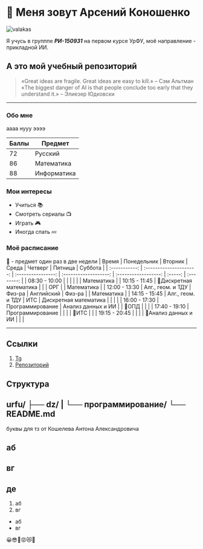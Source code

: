 # 👋 Меня зовут Арсений Коношенко
![valakas](https://i09.fotocdn.net/s217/b3b1d170b210780d/gallery_m/2952067488.jpg)

Я учусь в групппе _**РИ-150931**_ на первом курсе УрФУ, моё направление - прикладной ИИ.
## А это мой учебный репозиторий

> «Great ideas are fragile. Great ideas are easy to kill.» – Сэм Альтман  
> «The biggest danger of AI is that people conclude too early that they understand it.» – Элиезер Юдковски
---
### Обо мне
аааа нууу ээээ

| Баллы | Предмет     |
| ----- | ----------- |
| 72    | Русский     |
| 86    | Математика  |
| 88    | Информатика |


### Мои интересы
- Учиться 📚
- Смотреть сериалы 📺
- Играть 🎮
- Иногда спать 💤


### Моё расписание 
🔀 - предмет один раз в две недели
|     Время     |       Понедельник       |      Вторник       |         Среда         |       Четверг        | Пятница |  Суббота   |
| :-----------: | :---------------------: | :----------------: | :-------------------: | :------------------: | :-----: | :--------: |
| 08:30 - 10:00 |                         |                    |                       |                      |         | Математика |
| 10:15 - 11:45 | 🔀Дискретная математика |                    |                       |         ОРГ          |         | Математика |
| 12:00 - 13:30 |    Алг., геом. и ТДУ    |       Физ-ра       |      Английский       |        Физ-ра        |         | Математика |
| 14:15 - 15:45 |    Алг., геом. и ТДУ    |        ИТС         | Дискретная математика |                      |         |            |
| 16:00 - 17:30 |    Программирование     | Анализ данных и ИИ |                       |        🔀ОПД         |         |            |
| 17:40 - 19:10 |    Программирование     |                    |                       |                      |  🔀ИТС  |            |
| 19:15 - 20:45 |                         |                    |                       | 🔀Анализ данных и ИИ |         |            |

---
## Ссылки
1. [Tg](https://t.me/ctctctctk)
2. [Репозиторий](https://github.com/czczczt/urfu)

## Структура
urfu/
├── dz/
|   └── программирование/
└── README.md
---
буквы для тз от Кошелева Антона Александровича
## аб
## вг
## де

1. аб
2. вг

- аб
- вг

😀😎🙏😡😻🙂


